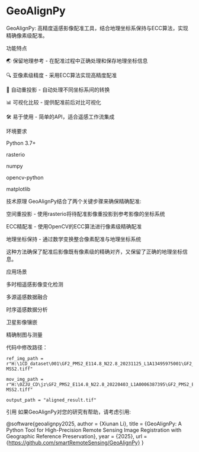 # GeoAlignPy
GeoAlignPy: 高精度遥感影像配准工具，结合地理坐标系保持与ECC算法，实现精确像素级配准。

功能特点

🌏 保留地理参考 - 在配准过程中正确处理和保存地理坐标信息

🔍 亚像素级精度 - 采用ECC算法实现高精度配准

🔄 自动重投影 - 自动处理不同坐标系间的转换

📊 可视化比较 - 提供配准前后对比可视化

🛠️ 易于使用 - 简单的API，适合遥感工作流集成


环境要求

Python 3.7+

rasterio

numpy

opencv-python

matplotlib


技术原理
GeoAlignPy结合了两个关键步骤来确保精确配准:

空间重投影 - 使用rasterio将待配准影像重投影到参考影像的坐标系统

ECC精配准 - 使用OpenCV的ECC算法进行像素级精确配准

地理坐标保持 - 通过数学变换整合像素配准与地理坐标系统


这种方法确保了配准后影像既有像素级的精确对齐，又保留了正确的地理坐标信息。

应用场景

多时相遥感影像变化检测

多源遥感数据融合

时序遥感数据分析

卫星影像镶嵌

精确制图与测量


代码中修改路径：
    
    ref_img_path = r"H:\1CD_dataset\001\GF2_PMS2_E114.8_N22.8_20231125_L1A13495975001\GF2_PMS2_E114.8_N22.8_20231125_L1A13495975001-MSS2.tiff"
    
    mov_img_path = r"H:\0ZJU_CD\jz\GF2_PMS2_E114.8_N22.8_20220403_L1A0006387395\GF2_PMS2_E114.8_N22.8_20220403_L1A0006387395-MSS2.tiff"
    
    output_path = "aligned_result.tif"
    
引用
如果GeoAlignPy对您的研究有帮助，请考虑引用:

@software{geoalignpy2025,
  author = {Xiunan Li},
  title = {GeoAlignPy: A Python Tool for High-Precision Remote Sensing Image Registration with Geographic Reference Preservation},
  year = {2025},
  url = {https://github.com/smartRemoteSensing/GeoAlignPy}
}
